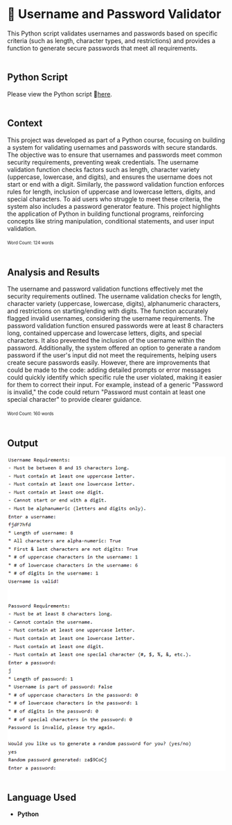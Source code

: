 # 🔑 Username and Password Validator
This Python script validates usernames and passwords based on specific criteria (such as length, character types, and restrictions) and provides a function to generate secure passwords that meet all requirements.
<br><br>

## Python Script
Please view the Python script 🔗[here](Username-Password-Validator.py).
<br><br>

## Context
This project was developed as part of a Python course, focusing on building a system for validating usernames and passwords with secure standards. The objective was to ensure that usernames and passwords meet common security requirements, preventing weak credentials. The username validation function checks factors such as length, character variety (uppercase, lowercase, and digits), and ensures the username does not start or end with a digit. Similarly, the password validation function enforces rules for length, inclusion of uppercase and lowercase letters, digits, and special characters. To aid users who struggle to meet these criteria, the system also includes a password generator feature. This project highlights the application of Python in building functional programs, reinforcing concepts like string manipulation, conditional statements, and user input validation.

<sup><sub>Word Count: 124 words</sub></sup>
<br><br>

## Analysis and Results
The username and password validation functions effectively met the security requirements outlined. The username validation checks for length, character variety (uppercase, lowercase, digits), alphanumeric characters, and restrictions on starting/ending with digits. The function accurately flagged invalid usernames, considering the username requirements. The password validation function ensured passwords were at least 8 characters long, contained uppercase and lowercase letters, digits, and special characters. It also prevented the inclusion of the username within the password. Additionally, the system offered an option to generate a random password if the user's input did not meet the requirements, helping users create secure passwords easily. However, there are improvements that could be made to the code: adding detailed prompts or error messages could  quickly identify which specific rule the user violated, making it easier for them to correct their input. For example, instead of a generic "Password is invalid," the code could return "Password must contain at least one special character" to provide clearer guidance.

<sup><sub>Word Count: 160 words</sub></sup>
<br><br>

## Output
![Username and Password Validator Output](Username-Password-Validator-Output.png)
<br><br>

## Language Used
- **Python**
